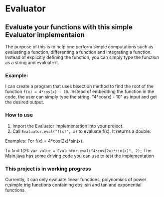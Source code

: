 # Evaluator
## Evaluate your functions with this simple Evaluator implementaion

The purpose of this is to help one perform simple computations such as evaluating a function, differenting a function and integrating a function. Instead of explicitly defining the function, you can simply type the function as a string and evaluate it.

### Example:
I can create a program that uses bisection method to find the root of the function `f(x) = 4*cos(x) - 10`. Instead of embedding the function in the code, the user can simply type the string, "4*cos(x) - 10" as input and get the desired output.

### How to use
1. Import the Evaluator implementation into your project.
2. Call `Evaluator.eval("f(x)", x)` to evaluate f(x). It returns a double.

Examples:
For f(x) = 4*cos(2x)*sin(x).

To find f(2): `var value = Evaluator.eval("4*cos(2x)*sin(x)", 2);`
The Main.java has some driving code you can use to test the implementation

### This project is in working progress
Currently, it can only evaluate linear functions, polynomials of power n,simple trig functions containing cos, sin and tan and exponential functions.
